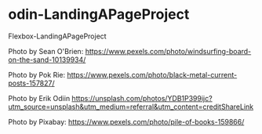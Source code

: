# odin-LandingAPageProject
Flexbox-LandingAPageProject

Photo by Sean O'Brien: https://www.pexels.com/photo/windsurfing-board-on-the-sand-10139934/

Photo by Pok Rie: https://www.pexels.com/photo/black-metal-current-posts-157827/

Photo by Erik Odiin https://unsplash.com/photos/YDB1P399ijc?utm_source=unsplash&utm_medium=referral&utm_content=creditShareLink

Photo by Pixabay: https://www.pexels.com/photo/pile-of-books-159866/